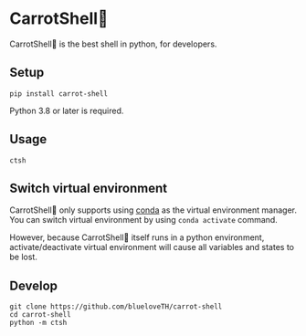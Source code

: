 # CarrotShell🥕

CarrotShell🥕 is the best shell in python, for developers.

## Setup
```
pip install carrot-shell
```

Python 3.8 or later is required.

## Usage
```
ctsh
```

## Switch virtual environment
CarrotShell🥕 only supports using [conda](https://conda.io)
as the virtual environment manager.
You can switch virtual environment by using `conda activate` command.

However, because CarrotShell🥕 itself runs in a python
environment, activate/deactivate virtual environment
will cause all variables and states to be lost.

## Develop
```
git clone https://github.com/blueloveTH/carrot-shell
cd carrot-shell
python -m ctsh
```